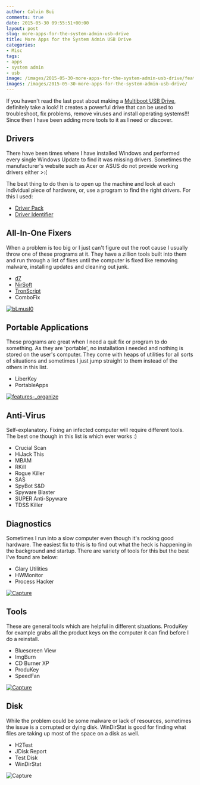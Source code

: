 ```yaml
---
author: Calvin Bui
comments: true
date: 2015-05-30 09:55:51+00:00
layout: post
slug: more-apps-for-the-system-admin-usb-drive
title: More Apps for the System Admin USB Drive
categories:
- Misc
tags:
- apps
- system admin
- usb
image: /images/2015-05-30-more-apps-for-the-system-admin-usb-drive/featured-image.jpg 
images: /images/2015-05-30-more-apps-for-the-system-admin-usb-drive/
---
```


If you haven't read the last post about making a [Multiboot USB Drive](https://calvin.me/make-a-multiboot-usb-drive/), definitely take a look! It creates a powerful drive that can be used to troubleshoot, fix problems, remove viruses and install operating systems!!! Since then I have been adding more tools to it as I need or discover.

<!-- more -->

## Drivers

There have been times where I have installed Windows and performed every single Windows Update to find it was missing drivers. Sometimes the manufacturer's website such as Acer or ASUS do not provide working drivers either >:(

The best thing to do then is to open up the machine and look at each individual piece of hardware, or, use a program to find the right drivers. For this I used:

* [Driver Pack](http://drp.su/)
* [Driver Identifier](http://www.driveridentifier.com/)

## All-In-One Fixers

When a problem is too big or I just can't figure out the root cause I usually throw one of these programs at it. They have a zillion tools built into them and run through a list of fixes until the computer is fixed like removing malware, installing updates and cleaning out junk.

* [d7](https://www.foolishit.com/d7/)
* [NirSoft](http://www.nirsoft.net/)
* [TronScript](https://www.reddit.com/r/TronScript/)
* ComboFix

[![bLmusI0]({{page.images}}blmusi0.png)]({{page.images}}blmusi0.png)

## Portable Applications

These programs are great when I need a quit fix or program to do something. As they are 'portable', no installation i needed and nothing is stored on the user's computer. They come with heaps of utilities for all sorts of situations and sometimes I just jump straight to them instead of the others in this list.

* LiberKey
* PortableApps

[![_features_-_organize]({{page.images}}features_-_organize.png)]({{page.images}}features_-_organize.png)

## Anti-Virus

Self-explanatory. Fixing an infected computer will require different tools. The best one though in this list is which ever works :)

* Crucial Scan
* HiJack This
* MBAM
* RKill
* Rogue Killer
* SAS
* SpyBot S&D
* Spyware Blaster
* SUPER Anti-Spyware
* TDSS Killer

## Diagnostics

Sometimes I run into a slow computer even though it's rocking good hardware. The easiest fix to this is to find out what the heck is happening in the background and startup. There are variety of tools for this but the best I've found are below:

* Glary Utilities
* HWMonitor
* Process Hacker

[![Capture]({{page.images}}capture3.png)]({{page.images}}capture3.png)

## Tools

These are general tools which are helpful in different situations. ProduKey for example grabs all the product keys on the computer it can find before I do a reinstall.

* Bluescreen View
* ImgBurn
* CD Burner XP
* ProduKey
* SpeedFan

[![Capture]({{page.images}}capture2.png)]({{page.images}}capture2.png)

## Disk

While the problem could be some malware or lack of resources, sometimes the issue is a corrupted or dying disk. WinDirStat is good for finding what files are taking up most of the space on a disk as well.

* H2Test
* JDisk Report
* Test Disk
* WinDirStat

![Capture]({{page.images}}capture1.png)
